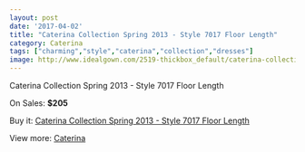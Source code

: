 ```yaml
---
layout: post
date: '2017-04-02'
title: "Caterina Collection Spring 2013 - Style 7017 Floor Length"
category: Caterina
tags: ["charming","style","caterina","collection","dresses"]
image: http://www.idealgown.com/2519-thickbox_default/caterina-collection-spring-2013-style-7017-floor-length.jpg
---
```

Caterina Collection Spring 2013 - Style 7017 Floor Length

On Sales: **$205**
<a href="https://www.idealgown.com/en/caterina/1199-caterina-collection-spring-2013-style-7017-floor-length.html"><amp-img layout="responsive" width="600" height="600" src="//www.idealgown.com/2519-thickbox_default/caterina-collection-spring-2013-style-7017-floor-length.jpg" alt="Caterina Collection Spring 2013 - Style 7017 Floor Length 0" /></a>
<a href="https://www.idealgown.com/en/caterina/1199-caterina-collection-spring-2013-style-7017-floor-length.html"><amp-img layout="responsive" width="600" height="600" src="//www.idealgown.com/2520-thickbox_default/caterina-collection-spring-2013-style-7017-floor-length.jpg" alt="Caterina Collection Spring 2013 - Style 7017 Floor Length 1" /></a>

Buy it: [Caterina Collection Spring 2013 - Style 7017 Floor Length](https://www.idealgown.com/en/caterina/1199-caterina-collection-spring-2013-style-7017-floor-length.html "Caterina Collection Spring 2013 - Style 7017 Floor Length")

View more: [Caterina](https://www.idealgown.com/en/15-caterina "Caterina")